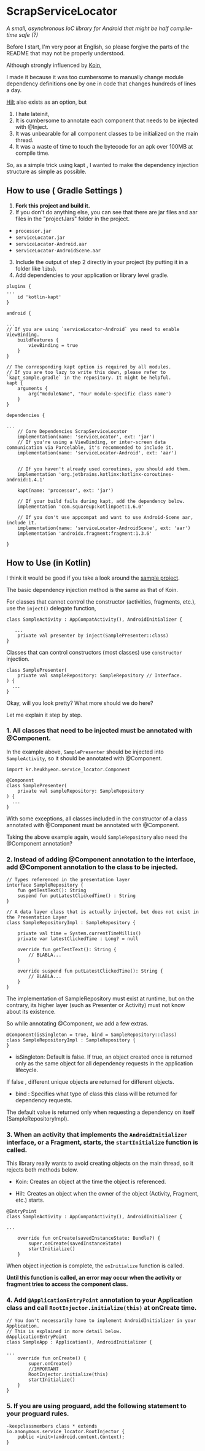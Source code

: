 # ScrapServiceLocator

_A small, asynchronous IoC library for Android that might be half compile-time safe (?)_

Before I start, I'm very poor at English, so please forgive the parts of the README that may not be properly understood.

Although strongly influenced by [Koin](https://github.com/InsertKoinIO/koin),

I made it because it was too cumbersome to manually change module dependency definitions one by one in code that changes hundreds of lines a day.

[Hilt](https://dagger.dev/hilt/) also exists as an option, but

1. I hate lateinit,
2. It is cumbersome to annotate each component that needs to be injected with @Inject.
3. It was unbearable for all component classes to be initialized on the main thread.
4. It was a waste of time to touch the bytecode for an apk over 100MB at compile time.

So, as a simple trick using kapt , I wanted to make the dependency injection structure as simple as possible.


## How to use ( Gradle Settings )


1. **Fork this project and build it.**
2. If you don't do anything else, you can see that there are jar files and aar files in the "projectJars" folder in the project.
- `processor.jar`
- `serviceLocator.jar`
- `serviceLocator-Android.aar`
- `serviceLocator-AndroidScene.aar`
3. Include the output of step 2 directly in your project (by putting it in a folder like `libs`).
4. Add dependencies to your application or library level gradle.

```
plugins {
...
    id 'kotlin-kapt'
}

android {

...
// If you are using `serviceLocator-Android` you need to enable ViewBinding.
    buildFeatures {
        viewBinding = true
    }
}

// The corresponding kapt option is required by all modules. 
// If you are too lazy to write this down, please refer to `kapt_sample.gradle` in the repository. It might be helpful.
kapt {
    arguments {
        arg("moduleName", 'Your module-specific class name')
    }
}

dependencies {

...
    // Core Dependencies ScrapServiceLocator
    implementation(name: 'serviceLocator', ext: 'jar')
    // If you're using a ViewBinding, or inter-screen data communication via Parcelable, it's recommended to include it.
    implementation(name: 'serviceLocator-Android', ext: 'aar')
    
    
    // If you haven't already used coroutines, you should add them.
    implementation 'org.jetbrains.kotlinx:kotlinx-coroutines-android:1.4.1'

    kapt(name: 'processor', ext: 'jar')

    // If your build fails during kapt, add the dependency below.
    implementation 'com.squareup:kotlinpoet:1.6.0'
    
    // If you don't use appcompat and want to use Android-Scene aar, include it.
    implementation(name: 'serviceLocator-AndroidScene', ext: 'aar')
    implementation 'androidx.fragment:fragment:1.3.6'

}
```


## How to Use (in Kotlin)

I think it would be good if you take a look around the [sample project](https://github.com/heukhyeon/ScrapServiceLocator/tree/main/sample).


The basic dependency injection method is the same as that of Koin.

For classes that cannot control the constructor (activities, fragments, etc.), use the `inject()` delegate function,
```
class SampleActivity : AppCompatActivity(), AndroidInitializer {

   ...
    private val presenter by inject(SamplePresenter::class)
}
```

Classes that can control constructors (most classes) use `constructor` injection.

```
class SamplePresenter(
    private val sampleRepository: SampleRepository // Interface.
) {
  ...
}
```

Okay, will you look pretty? What more should we do here?

Let me explain it step by step.

### 1. All classes that need to be injected must be annotated with @Component.

In the example above, `SamplePresenter` should be injected into `SampleActivity`, so it should be annotated with @Component.

```
import kr.heukhyeon.service_locator.Component

@Component
class SamplePresenter(
    private val sampleRepository: SampleRepository
) {
  ...
}
```

With some exceptions, all classes included in the constructor of a class annotated with @Component must be annotated with @Component.

Taking the above example again, would `SampleRepository` also need the @Component annotation?


### 2. Instead of adding @Component annotation to the interface, add @Component annotation to the class to be injected.
```
// Types referenced in the presentation layer
interface SampleRepository {
    fun getTestText(): String
    suspend fun putLatestClickedTime() : String
}

// A data layer class that is actually injected, but does not exist in the Presentation Layer
class SampleRepositoryImpl : SampleRepository {

    private val time = System.currentTimeMillis()
    private var latestClickedTime : Long? = null

    override fun getTestText(): String {
        // BLABLA...
    }

    override suspend fun putLatestClickedTime(): String {
        // BLABLA...
    }
}
```

The implementation of SampleRepository must exist at runtime, but on the contrary, its higher layer (such as Presenter or Activity) must not know about its existence.

So while annotating @Component, we add a few extras.

```
@Component(isSingleton = true, bind = SampleRepository::class)
class SampleRepositoryImpl : SampleRepository {
}
```

- isSingleton: Default is false. If true, an object created once is returned only as the same object for all dependency requests in the application lifecycle.

If false , different unique objects are returned for different objects.

- bind : Specifies what type of class this class will be returned for dependency requests.

The default value is returned only when requesting a dependency on itself (SampleRepositoryImpl).


### 3. When an activity that implements the `AndroidInitializer` interface, or a Fragment, starts, the `startInitialize` function is called.

This library really wants to avoid creating objects on the main thread, so it rejects both methods below.


- Koin: Creates an object at the time the object is referenced.

- Hilt: Creates an object when the owner of the object (Activity, Fragment, etc.) starts.

```
@EntryPoint
class SampleActivity : AppCompatActivity(), AndroidInitializer {

...

    override fun onCreate(savedInstanceState: Bundle?) {
        super.onCreate(savedInstanceState)
        startInitialize()
    }
```
When object injection is complete, the `onInitialize` function is called.

**Until this function is called, an error may occur when the activity or fragment tries to access the component class.**

### 4. Add `@ApplicationEntryPoint` annotation to your Application class and call `RootInjector.initialize(this)` at onCreate time.

```
// You don't necessarily have to implement AndroidInitializer in your Application.
// This is explained in more detail below.
@ApplicationEntryPoint
class SampleApp : Application(), AndroidInitializer {

...
    override fun onCreate() {
        super.onCreate()
        //IMPORTANT
        RootInjector.initialize(this)
        startInitialize()
    }
}
```

### 5. If you are using proguard, add the following statement to your proguard rules.
```
-keepclassmembers class * extends io.anonymous.service_locator.RootInjector {
    public <init>(android.content.Context);
}
```
